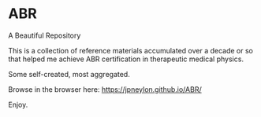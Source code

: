 # ABR
 A Beautiful Repository
 
 This is a collection of reference materials accumulated over a decade or so that helped me achieve ABR certification in therapeutic medical physics. 
 
 Some self-created, most aggregated.
 
 Browse in the browser here: https://jpneylon.github.io/ABR/
 
 Enjoy.
